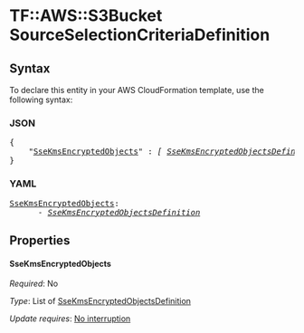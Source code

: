 # TF::AWS::S3Bucket SourceSelectionCriteriaDefinition

## Syntax

To declare this entity in your AWS CloudFormation template, use the following syntax:

### JSON

<pre>
{
    "<a href="#ssekmsencryptedobjects" title="SseKmsEncryptedObjects">SseKmsEncryptedObjects</a>" : <i>[ <a href="ssekmsencryptedobjectsdefinition.md">SseKmsEncryptedObjectsDefinition</a>, ... ]</i>
}
</pre>

### YAML

<pre>
<a href="#ssekmsencryptedobjects" title="SseKmsEncryptedObjects">SseKmsEncryptedObjects</a>: <i>
      - <a href="ssekmsencryptedobjectsdefinition.md">SseKmsEncryptedObjectsDefinition</a></i>
</pre>

## Properties

#### SseKmsEncryptedObjects

_Required_: No

_Type_: List of <a href="ssekmsencryptedobjectsdefinition.md">SseKmsEncryptedObjectsDefinition</a>

_Update requires_: [No interruption](https://docs.aws.amazon.com/AWSCloudFormation/latest/UserGuide/using-cfn-updating-stacks-update-behaviors.html#update-no-interrupt)

